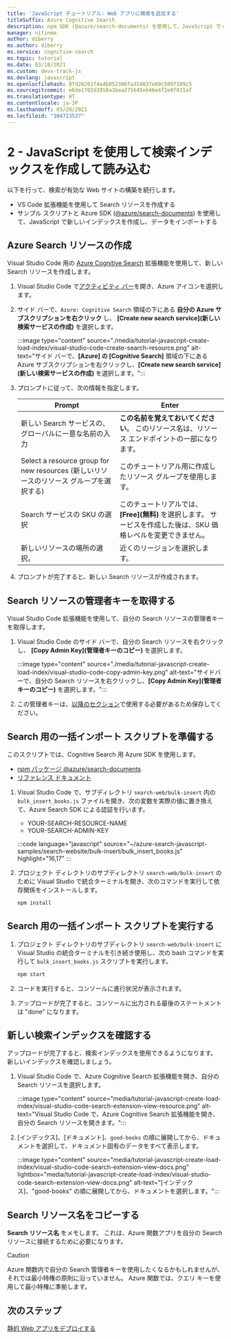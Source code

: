 ```yaml
---
title: 'JavaScript チュートリアル: Web アプリに検索を追加する'
titleSuffix: Azure Cognitive Search
description: npm SDK (@azure/search-documents) を使用して、JavaScript でインデックスを作成し、検索インデックスに CSV データをインポートします。
manager: nitinme
author: diberry
ms.author: diberry
ms.service: cognitive-search
ms.topic: tutorial
ms.date: 03/18/2021
ms.custom: devx-track-js
ms.devlang: javascript
ms.openlocfilehash: 0fd28262f4a4b852386fa354037e69c5097109c5
ms.sourcegitcommit: e6de1702d3958a3bea275645eb46e4f2e0f011af
ms.translationtype: HT
ms.contentlocale: ja-JP
ms.lasthandoff: 03/20/2021
ms.locfileid: "104723537"
---
```

# <a name="2---create-and-load-search-index-with-javascript"></a>2 - JavaScript を使用して検索インデックスを作成して読み込む

以下を行って、検索が有効な Web サイトの構築を続行します。
* VS Code 拡張機能を使用して Search リソースを作成する
* サンプル スクリプトと Azure SDK ([@azure/search-documents](https://www.npmjs.com/package/@azure/search-documents)) を使用して、JavaScript で新しいインデックスを作成し、データをインポートする

## <a name="create-an-azure-search-resource"></a>Azure Search リソースの作成 

Visual Studio Code 用の [Azure Cognitive Search](https://marketplace.visualstudio.com/items?itemName=ms-azuretools.vscode-azurecognitivesearch) 拡張機能を使用して、新しい Search リソースを作成します。

1. Visual Studio Code で[アクティビティ バー](https://code.visualstudio.com/docs/getstarted/userinterface)を開き、Azure アイコンを選択します。 

1. サイド バーで、`Azure: Cognitive Search` 領域の下にある **自分の Azure サブスクリプションを右クリック** し、 **[Create new search service]\(新しい検索サービスの作成\)** を選択します。

    :::image type="content" source="./media/tutorial-javascript-create-load-index/visual-studio-code-create-search-resource.png" alt-text="サイド バーで、**[Azure] の [Cognitive Search]** 領域の下にある Azure サブスクリプションを右クリックし、**[Create new search service]\(新しい検索サービスの作成\)** を選択します。":::

1. プロンプトに従って、次の情報を指定します。

    |Prompt|Enter|
    |--|--|
    |新しい Search サービスの、グローバルに一意な名前の入力|**この名前を覚えておいてください**。 このリソース名は、リソース エンドポイントの一部になります。|
    |Select a resource group for new resources (新しいリソースのリソース グループを選択する)|このチュートリアル用に作成したリソース グループを使用します。|
    |Search サービスの SKU の選択|このチュートリアルでは、 **[Free]\(無料\)** を選択します。 サービスを作成した後は、SKU 価格レベルを変更できません。|
    |新しいリソースの場所の選択。|近くのリージョンを選択します。|

1. プロンプトが完了すると、新しい Search リソースが作成されます。 

## <a name="get-your-search-resource-admin-key"></a>Search リソースの管理者キーを取得する

Visual Studio Code 拡張機能を使用して、自分の Search リソースの管理者キーを取得します。 

1. Visual Studio Code のサイド バーで、自分の Search リソースを右クリックし、 **[Copy Admin Key]\(管理者キーのコピー\)** を選択します。

    :::image type="content" source="./media/tutorial-javascript-create-load-index/visual-studio-code-copy-admin-key.png" alt-text="サイドバーで、自分の Search リソースを右クリックし、**[Copy Admin Key]\(管理者キーのコピー\)** を選択します。":::

1. この管理者キーは、[以降のセクション](#prepare-the-bulk-import-script-for-search)で使用する必要があるため保存してください。 

## <a name="prepare-the-bulk-import-script-for-search"></a>Search 用の一括インポート スクリプトを準備する

このスクリプトでは、Cognitive Search 用 Azure SDK を使用します。

* [npm パッケージ @azure/search-documents](https://www.npmjs.com/package/@azure/search-documents)
* [リファレンス ドキュメント](/javascript/api/overview/azure/search-documents-readme)

1. Visual Studio Code で、サブディレクトリ `search-web/bulk-insert` 内の `bulk_insert_books.js` ファイルを開き、次の変数を実際の値に置き換えて、Azure Search SDK による認証を行います。

    * YOUR-SEARCH-RESOURCE-NAME
    * YOUR-SEARCH-ADMIN-KEY

    :::code language="javascript" source="~/azure-search-javascript-samples/search-website/bulk-insert/bulk_insert_books.js" highlight="16,17" :::

1. プロジェクト ディレクトリのサブディレクトリ `search-web/bulk-insert` のために Visual Studio で統合ターミナルを開き、次のコマンドを実行して依存関係をインストールします。 

    ```bash
    npm install 
    ```

## <a name="run-the-bulk-import-script-for-search"></a>Search 用の一括インポート スクリプトを実行する

1. プロジェクト ディレクトリのサブディレクトリ `search-web/bulk-insert` に Visual Studio の統合ターミナルを引き続き使用し、次の bash コマンドを実行して `bulk_insert_books.js` スクリプトを実行します。

    ```javascript
    npm start
    ```

1. コードを実行すると、コンソールに進行状況が表示されます。 
1. アップロードが完了すると、コンソールに出力される最後のステートメントは "done" になります。

## <a name="review-the-new-search-index"></a>新しい検索インデックスを確認する

アップロードが完了すると、検索インデックスを使用できるようになります。 新しいインデックスを確認しましょう。

1. Visual Studio Code で、Azure Cognitive Search 拡張機能を開き、自分の Search リソースを選択します。  

    :::image type="content" source="media/tutorial-javascript-create-load-index/visual-studio-code-search-extension-view-resource.png" alt-text="Visual Studio Code で、Azure Cognitive Search 拡張機能を開き、自分の Search リソースを開きます。":::

1. [インデックス]、[ドキュメント]、`good-books` の順に展開してから、ドキュメントを選択して、ドキュメント固有のデータをすべて表示します。
 
    :::image type="content" source="media/tutorial-javascript-create-load-index/visual-studio-code-search-extension-view-docs.png" lightbox="media/tutorial-javascript-create-load-index/visual-studio-code-search-extension-view-docs.png" alt-text="[インデックス]、&quot;good-books&quot; の順に展開してから、ドキュメントを選択します。":::

## <a name="copy-your-search-resource-name"></a>Search リソース名をコピーする

**Search リソース名** をメモします。 これは、Azure 関数アプリを自分の Search リソースに接続するために必要になります。 

> [!CAUTION]
> Azure 関数内で自分の Search 管理者キーを使用したくなるかもしれませんが、それでは最小特権の原則に沿っていません。 Azure 関数では、クエリ キーを使用して最小特権に準拠します。 

## <a name="next-steps"></a>次のステップ

[静的 Web アプリをデプロイする](tutorial-javascript-deploy-static-web-app.md)